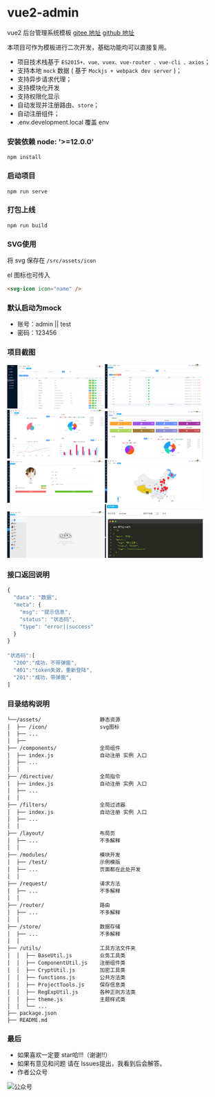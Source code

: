 # vue2-admin

vue2 后台管理系统模板
[gitee 地址](https://gitee.com/todpole/vue2-admin)
[github 地址](https://github.com/autchan-ak/vue2-admin)

本项目可作为模板进行二次开发，基础功能均可以直接复用。

- 项目技术栈基于 `ES2015+、vue、vuex、vue-router 、vue-cli 、axios`；
- 支持本地 `mock` 数据 ( 基于 `Mockjs + webpack dev server` )；
- 支持异步请求代理；
- 支持模块化开发
- 支持权限化显示
- 自动发现并注册路由、`store`；
- 自动注册组件；
- .env.development.local 覆盖 env

### 安装依赖 node: '>=12.0.0'

```
npm install
```

### 启动项目

```
npm run serve
```

### 打包上线

```
npm run build
```


### SVG使用
将 svg 保存在 `/src/assets/icon`

el 图标也可传入

```html
<svg-icon icon="name" />
```

### 默认启动为mock
- 账号：admin || test
- 密码：123456
### 项目截图

<img src="image/项目截图1.png" alt="项目截图" width="45%"><img src="image/项目截图5.png" alt="项目截图" width="45%" >
<img src="image/项目截图3.png" alt="项目截图" width="45%" ><img src="image/项目截图4.png" alt="项目截图" width="45%" >
<img src="image/项目截图2.png" alt="项目截图" width="45%" ><img src="image/项目截图7.png" alt="项目截图" width="45%" >
<img src="image/项目截图6.png" alt="项目截图" width="45%" ><img src="image/项目截图8.png" alt="项目截图" width="45%" >



### 接口返回说明
```js
{
  "data": "数据",
  "meta": {
    "msg": "提示信息",
    "status": "状态码",
    "type": "error||success"
  }
}

"状态码":[
  "200":"成功，不带弹窗",
  "401":"token失效，重新登陆",
  "201":"成功，带弹窗",
]
```


### 目录结构说明

```
└──/assets/                   静态资源
│  ├── /icon/                 svg图标
│  ├── ...
│  ├──
├── /components/              全局组件
│  ├── index.js               自动注册 实例 入口
│  ├── ...
│  │
├── /directive/               全局指令
│  ├── index.js               自动注册 实例 入口
│  ├── ...
│  │
├── /filters/                 全局过滤器
│  ├── index.js               自动注册 实例 入口
│  ├── ...
│  │
├── /layout/                  布局页
│  ├── ...                    不多解释
│  │
├── /modules/                 模块开发
│  ├── /test/                 示例模版
│  ├── ...                    页面都在此处开发
│  │
├── /request/                 请求方法
│  ├── ...                    不多解释
│  │
├── /router/                  路由
│  ├── ...                    不多解释
│  │
├── /store/                   数据存储
│  ├── ...                    不多解释
│  │
├── /utils/                   工具方法文件夹
│  │  ├── BaseUtil.js         业务工具类
│  │  ├── ComponentUtil.js    注册组件类
│  │  ├── CryptUtil.js        加密工具类
│  │  ├── functions.js        公共方法类
│  │  ├── ProjectTools.js     保存信息类
│  │  ├── RegExpUtil.js       各种正则方法类
│  │  ├── theme.js            主题样式类
│  │  └── ...
├── package.json
├── README.md

```


### 最后

- 如果喜欢一定要 star哈!!!（谢谢!!）
- 如果有意见和问题 请在 lssues提出，我看到后会解答。
- 作者公众号

<img src="img/公众号.png" alt="公众号" width="60%" >
